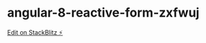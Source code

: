 # angular-8-reactive-form-zxfwuj

[Edit on StackBlitz ⚡️](https://stackblitz.com/edit/angular-8-reactive-form-zxfwuj)
